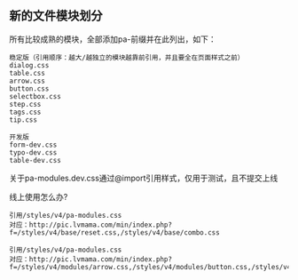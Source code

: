 
## 新的文件模块划分

所有比较成熟的模块，全部添加pa-前缀并在此列出，如下：

    稳定版（引用顺序：越大/越独立的模块越靠前引用，并且要全在页面样式之前）
    dialog.css
    table.css
    arrow.css
    button.css
    selectbox.css
    step.css
    tags.css
    tip.css
    
    开发版
    form-dev.css
    typo-dev.css
    table-dev.css
    
关于pa-modules.dev.css通过@import引用样式，仅用于测试，且不提交上线

线上使用怎么办? 
    
    引用/styles/v4/pa-modules.css
    对应：http://pic.lvmama.com/min/index.php?f=/styles/v4/base/reset.css,/styles/v4/base/combo.css
    
    引用/styles/v4/pa-modules.css
    对应：http://pic.lvmama.com/min/index.php?f=/styles/v4/modules/arrow.css,/styles/v4/modules/button.css,/styles/v4/modules/selectbox.css,/styles/v4/modules/step.css,/styles/v4/modules/tags.css,/styles/v4/modules/tip.css,/styles/v4/modules/dialog.css,/styles/v4/modules/forms.css





